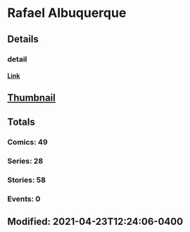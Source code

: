 # Rafael  Albuquerque 
## Details
### detail
#### [Link](http://marvel.com/comics/creators/13098/rafael_albuquerque?utm_campaign=apiRef&utm_source=225578a89fc76f3d20fbffda5d17a88d)
## [Thumbnail](http://i.annihil.us/u/prod/marvel/i/mg/b/40/image_not_available.jpg)
## Totals
### Comics: 49
### Series: 28
### Stories: 58
### Events: 0
## Modified: 2021-04-23T12:24:06-0400